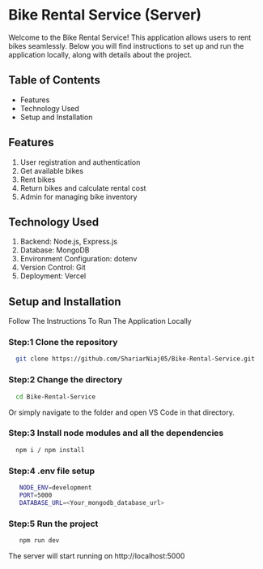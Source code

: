 # Bike Rental Service (Server)

Welcome to the Bike Rental Service! This application allows users to rent bikes seamlessly. Below you will find instructions to set up and run the application locally, along with details about the project.

## Table of Contents

- Features
- Technology Used
- Setup and Installation

## Features

1. User registration and authentication
2. Get available bikes
3. Rent bikes
4. Return bikes and calculate rental cost
5. Admin for managing bike inventory

## Technology Used

1. Backend: Node.js, Express.js
2. Database: MongoDB
3. Environment Configuration: dotenv
4. Version Control: Git
5. Deployment: Vercel

## Setup and Installation

Follow The Instructions To Run The Application Locally

### Step:1 **Clone the repository**

```bash
  git clone https://github.com/ShariarNiaj05/Bike-Rental-Service.git
```

### Step:2 **Change the directory**

```bash
  cd Bike-Rental-Service
```

Or simply navigate to the folder and open VS Code in that directory.

### Step:3 **Install node modules and all the dependencies**

```bash
  npm i / npm install
```

### Step:4 **.env file setup**

```bash
   NODE_ENV=development
   PORT=5000
   DATABASE_URL=<Your_mongodb_database_url>
```

### Step:5 **Run the project**

```bash
   npm run dev
```

The server will start running on http://localhost:5000
